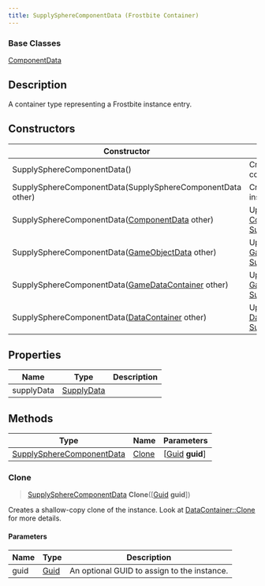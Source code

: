 ```yaml
---
title: SupplySphereComponentData (Frostbite Container)
---
```

### Base Classes

[ComponentData](ComponentData)

## Description

A container type representing a Frostbite instance entry.

## Constructors

| Constructor                                                                          | Description                                                                                                                               |
| ------------------------------------------------------------------------------------ | ----------------------------------------------------------------------------------------------------------------------------------------- |
| SupplySphereComponentData()                                                          | Create a new instance of this container type.                                                                                             |
| SupplySphereComponentData(SupplySphereComponentData other)                           | Create a reference copy of an instance of the same type.                                                                                  |
| SupplySphereComponentData([ComponentData](ComponentData) other)                      | Upcast an instance of type [ComponentData](ComponentData) to [SupplySphereComponentData](SupplySphereComponentData).                      |
| SupplySphereComponentData([GameObjectData](GameObjectData) other)                    | Upcast an instance of type [GameObjectData](GameObjectData) to [SupplySphereComponentData](SupplySphereComponentData).                    |
| SupplySphereComponentData([GameDataContainer](GameDataContainer) other)              | Upcast an instance of type [GameDataContainer](GameDataContainer) to [SupplySphereComponentData](SupplySphereComponentData).              |
| SupplySphereComponentData([DataContainer](/vext/ref/cls/shr/datacontainer) other) | Upcast an instance of type [DataContainer](/vext/ref/cls/shr/datacontainer) to [SupplySphereComponentData](SupplySphereComponentData). |

## Properties

| Name       | Type                     | Description |
| ---------- | ------------------------ | ----------- |
| supplyData | [SupplyData](SupplyData) |             |

## Methods

| Type                                                   | Name            | Parameters                                     |
| ------------------------------------------------------ | --------------- | ---------------------------------------------- |
| [SupplySphereComponentData](SupplySphereComponentData) | [Clone](#clone) | \[[Guid](/vext/ref/cls/shr/guid) **guid**\] |

### Clone

> [SupplySphereComponentData](SupplySphereComponentData) **Clone**(\[[Guid](/vext/ref/cls/shr/guid) **guid**\])

Creates a shallow-copy clone of the instance. Look at [DataContainer::Clone](/vext/ref/cls/shr/datacontainer#clone) for more details.

#### Parameters

| Name | Type         | Description                                 |
| ---- | ------------ | ------------------------------------------- |
| guid | [Guid](Guid) | An optional GUID to assign to the instance. |
